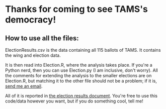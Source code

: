 # Thanks for coming to see TAMS's democracy!

## How to use all the files:

ElectionResults.csv is the data containing all 115 ballots of TAMS. It contains the wing and election data.

It is then read into Election.R, where the analysis takes place. If you're a Python nerd, then you can use Election.py (I am inclusive, don't worry). All the comments for extending the analysis to the smaller elections are on Election.R, but matching it to the other file should not be a problem; if it is, [send me an email](mailto:archithsharma@gmail.com).

All of it is reported in [the election results document](https://drive.google.com/file/d/1gt8XcAaAC4ZGssCbV3JUG-zvcyKE3h-e/view?usp=sharing). You're free to use this code/data however you want, but if you do something cool, tell me!
